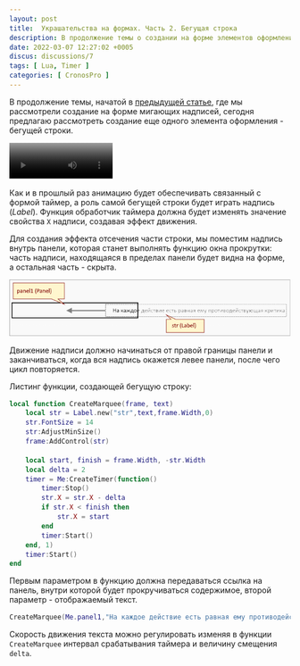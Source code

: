 ```yaml
---
layout: post
title:  Украшательства на формах. Часть 2. Бегущая строка
description: В продолжение темы о создании на форме элементов оформления рассматривается создание элемента типа "бегущая строка"
date: 2022-03-07 12:27:02 +0005
discus: discussions/7
tags: [ Lua, Timer ]
categories: [ CronosPro ]
---
```


В продолжение темы, начатой в [предыдущей статье](/flashing/), где мы рассмотрели создание на форме мигающих надписей, сегодня предлагаю рассмотреть создание еще одного элемента оформления - бегущей строки.

<video width="185" height="64" autoplay loop poster="../assets/img/2022-03-08-marquee/screen.png">
<source src="../assets/img/2022-03-08-marquee/marquee.mp4" type="video/mp4"  />
</video>

Как и в прошлый раз анимацию будет обеспечивать связанный с формой таймер, а роль самой бегущей строки будет играть надпись (*Label*). Функция обработчик таймера должна будет изменять значение свойства `X` надписи, создавая эффект движения. 

Для создания эффекта отсечения части строки, мы поместим надпись внутрь панели, которая станет выполнять функцию окна прокрутки: часть надписи, находящаяся в пределах панели будет видна на форме, а остальная часть - скрыта.

![scheme](../assets/img/2022-03-08-marquee/marquee.png "Бегущая строка")

Движение надписи должно начинаться от правой границы панели и заканчиваться, когда вся надпись окажется левее панели, после чего цикл повторяется. 

Листинг функции, создающей бегущую строку:

```lua
local function CreateMarquee(frame, text)
	local str = Label.new("str",text,frame.Width,0)
	str.FontSize = 14
	str:AdjustMinSize()
	frame:AddControl(str)
	
	local start, finish = frame.Width, -str.Width
	local delta = 2	
	timer = Me:CreateTimer(function()
		timer:Stop()
		str.X = str.X - delta
		if str.X < finish then
			str.X = start
		end
		timer:Start()
	end, 1)
	timer:Start()
end
```

Первым параметром в функцию должна передаваться ссылка на панель, внутри которой  будет прокручиваться содержимое, второй параметр - отображаемый текст. 

```lua
CreateMarquee(Me.panel1,"На каждое действие есть равная ему противодействующая критика")
```

Скорость движения текста можно регулировать изменяя в функции `CreateMarquee` интервал срабатывания таймера и величину смещения `delta`.
